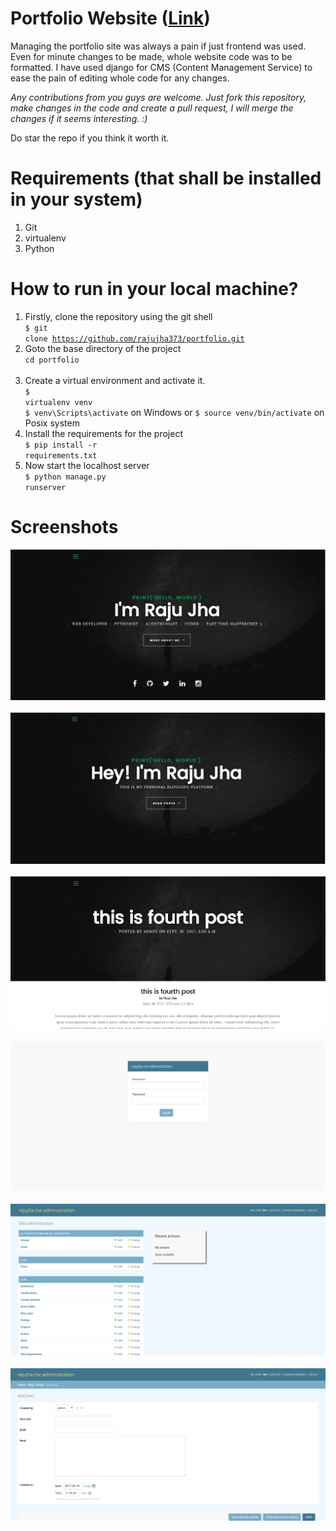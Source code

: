 # Portfolio Website (<a href="http://www.rajujha.me">Link</a>)

Managing the portfolio site was always a pain if just frontend was used. Even for minute changes to be made, whole website code was to be formatted. I have used django for CMS (Content Management Service) to ease the pain of editing whole code for any changes.

<i>Any contributions from you guys are welcome. Just fork this repository, make changes in the code and create a pull request, I will merge the changes if it seems interesting. :)</i>

Do star the repo if you think it worth it. 

# Requirements (that shall be installed in your system)
1. Git 
2. virtualenv
3. Python

# How to run in your local machine?

1. Firstly, clone the repository using the git shell <br>
<code>$ git clone https://github.com/rajujha373/portfolio.git</code> <br>
2. Goto the base directory of the project <br>
<code>cd portfolio </code> <br>
3. Create a virtual environment and activate it. <br>
<code>$ virtualenv venv</code> <br>
<code>$ venv\Scripts\activate</code> on Windows or <code>$ source venv/bin/activate</code> on Posix system <br>
4. Install the requirements for the project <br>
<code>$ pip install -r requirements.txt</code>  <br>
5. Now start the localhost server<br>
<code>$ python manage.py runserver</code> <br>

# Screenshots

<img src="/screenshots/home.png">
&nbsp;
<img src="/screenshots/blog.png">
&nbsp;
<img src="/screenshots/post.png">
&nbsp;
<img src="/screenshots/login.png">
&nbsp;
<img src="/screenshots/dashboard.png">
&nbsp;
<img src="/screenshots/addpost.png">
